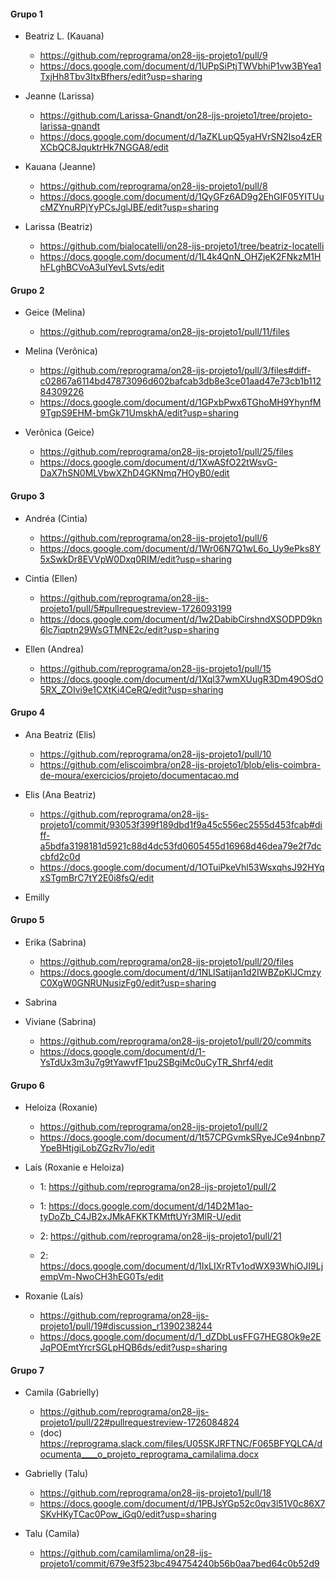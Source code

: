 #### Grupo 1
- Beatriz L. (Kauana)
  - https://github.com/reprograma/on28-ijs-projeto1/pull/9
  - https://docs.google.com/document/d/1UPpSiPtjTWVbhiP1vw3BYea1TxjHh8Tbv3ItxBfhers/edit?usp=sharing

- Jeanne (Larissa)
  - https://github.com/Larissa-Gnandt/on28-ijs-projeto1/tree/projeto-larissa-gnandt
  - https://docs.google.com/document/d/1aZKLupQ5yaHVrSN2Iso4zERXCbQC8JquktrHk7NGGA8/edit

- Kauana (Jeanne)
  - https://github.com/reprograma/on28-ijs-projeto1/pull/8
  - https://docs.google.com/document/d/1QyGFz6AD9g2EhGIF05YITUucMZYnuRPjYyPCsJglJBE/edit?usp=sharing

- Larissa (Beatriz)
  - https://github.com/bialocatelli/on28-ijs-projeto1/tree/beatriz-locatelli
  - https://docs.google.com/document/d/1L4k4QnN_OHZjeK2FNkzM1HhFLghBCVoA3uIYevLSvts/edit

#### Grupo 2
- Geice (Melina)
  - https://github.com/reprograma/on28-ijs-projeto1/pull/11/files

- Melina (Verônica)
  - https://github.com/reprograma/on28-ijs-projeto1/pull/3/files#diff-c02867a6114bd47873096d602bafcab3db8e3ce01aad47e73cb1b11284309226
  - https://docs.google.com/document/d/1GPxbPwx6TGhoMH9YhynfM9TgpS9EHM-bmGk71UmskhA/edit?usp=sharing

- Verônica (Geice)
  - https://github.com/reprograma/on28-ijs-projeto1/pull/25/files
  - https://docs.google.com/document/d/1XwASfO22tWsvG-DaX7hSN0MLVbwXZhD4GKNmq7HOyB0/edit

#### Grupo 3
- Andréa (Cintia)
  - https://github.com/reprograma/on28-ijs-projeto1/pull/6
  - https://docs.google.com/document/d/1Wr06N7Q1wL6o_Uy9ePks8Y5xSwkDr8EVVpW0Dxq0RIM/edit?usp=sharing

- Cintia (Ellen)
  - https://github.com/reprograma/on28-ijs-projeto1/pull/5#pullrequestreview-1726093199
  - https://docs.google.com/document/d/1w2DabibCirshndXSODPD9kn6lc7iqptn29WsGTMNE2c/edit?usp=sharing

- Ellen (Andrea)
  - https://github.com/reprograma/on28-ijs-projeto1/pull/15
  - https://docs.google.com/document/d/1Xql37wmXUugR3Dm49OSdO5RX_ZOIvi9e1CXtKi4CeRQ/edit?usp=sharing

#### Grupo 4
- Ana Beatriz (Elis)
  - https://github.com/reprograma/on28-ijs-projeto1/pull/10
  - https://github.com/eliscoimbra/on28-ijs-projeto1/blob/elis-coimbra-de-moura/exercicios/projeto/documentacao.md

- Elis (Ana Beatriz)
  - https://github.com/reprograma/on28-ijs-projeto1/commit/93053f399f189dbd1f9a45c556ec2555d453fcab#diff-a5bdfa3198181d5921c88d4dc53fd0605455d16968d46dea79e2f7dccbfd2c0d
  - https://docs.google.com/document/d/1OTuiPkeVhl53WsxqhsJ92HYqxSTgmBrC7tY2E0i8fsQ/edit

- Emilly

#### Grupo 5
- Erika (Sabrina)
  - https://github.com/reprograma/on28-ijs-projeto1/pull/20/files
  - https://docs.google.com/document/d/1NLlSatijan1d2IWBZpKlJCmzyC0XgW0GNRUNusizFg0/edit?usp=sharing

- Sabrina

- Viviane (Sabrina)
  - https://github.com/reprograma/on28-ijs-projeto1/pull/20/commits
  - https://docs.google.com/document/d/1-YsTdUx3m3u7g9tYawvfF1pu2SBgiMc0uCyTR_Shrf4/edit

#### Grupo 6
- Heloiza (Roxanie)
  - https://github.com/reprograma/on28-ijs-projeto1/pull/2
  - https://docs.google.com/document/d/1t57CPGvmkSRyeJCe94nbnp7YpeBHtjgiLobZGzRv7lo/edit

- Laís (Roxanie e Heloiza)
  - 1: https://github.com/reprograma/on28-ijs-projeto1/pull/2
  - 1: https://docs.google.com/document/d/14D2M1ao-tyDoZb_C4JB2xJMkAFKKTKMtftUYr3MlR-U/edit

  - 2: https://github.com/reprograma/on28-ijs-projeto1/pull/21
  - 2: https://docs.google.com/document/d/1IxLIXrRTv1odWX93WhiOJI9LjempVm-NwoCH3hEG0Ts/edit

- Roxanie (Laís)
  - https://github.com/reprograma/on28-ijs-projeto1/pull/19#discussion_r1390238244
  - https://docs.google.com/document/d/1_dZDbLusFFG7HEG8Ok9e2EJqPOEmtYrcrSGLpHQB6ds/edit?usp=sharing

#### Grupo 7
- Camila (Gabrielly)
  - https://github.com/reprograma/on28-ijs-projeto1/pull/22#pullrequestreview-1726084824
  - (doc) https://reprograma.slack.com/files/U05SKJRFTNC/F065BFYQLCA/documenta____o_projeto_reprograma_camilalima.docx

- Gabrielly (Talu)
  - https://github.com/reprograma/on28-ijs-projeto1/pull/18
  - https://docs.google.com/document/d/1PBJsYGp52c0qv3l51V0c86X7SKvHKyTCac0Pow_iGq0/edit?usp=sharing

- Talu (Camila)
  - https://github.com/camilamlima/on28-ijs-projeto1/commit/679e3f523bc494754240b56b0aa7bed64c0b52d9
